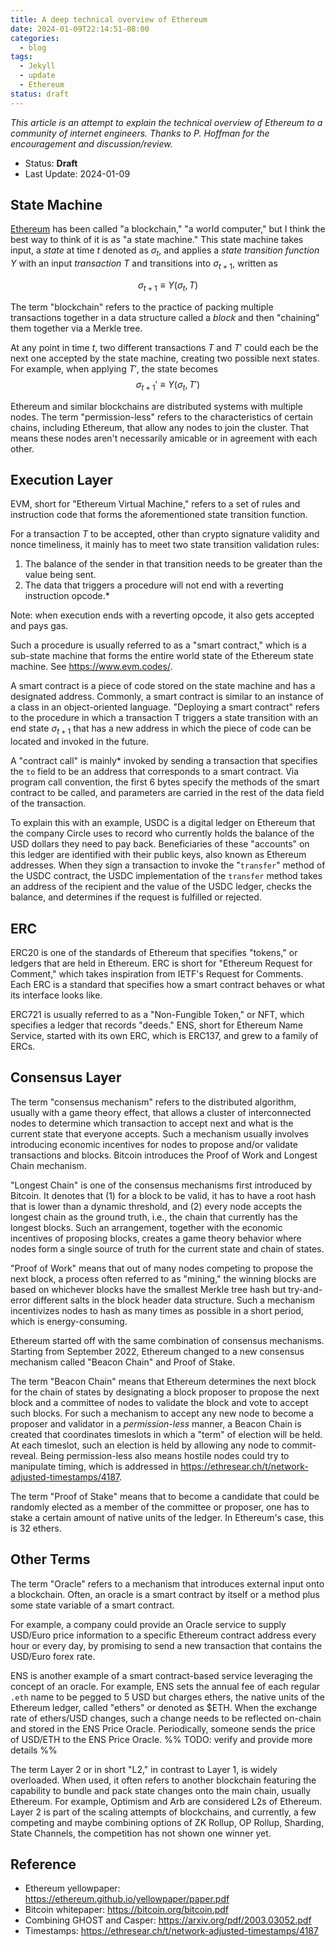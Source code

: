 ```yaml
---
title: A deep technical overview of Ethereum
date: 2024-01-09T22:14:51-08:00
categories:
  - blog
tags:
  - Jekyll
  - update
  - Ethereum
status: draft
---
```

_This article is an attempt to explain the technical overview of Ethereum to a community of internet engineers. Thanks to P. Hoffman for the encouragement and discussion/review._

- Status: **Draft**
- Last Update: 2024-01-09
## State Machine

[Ethereum](https://ethereum.org) has been called "a blockchain," "a world computer," but I think the best way to think of it is as "a state machine." This state machine takes input, a _state_ at time $t$ denoted as $\sigma_{t}$, and applies a _state transition function_ $\Upsilon$ with an input _transaction_ $T$ and transitions into $\sigma_{t+1}$, written as

$$\sigma_{t+1} \equiv \Upsilon(\sigma_t, T)$$

The term "blockchain" refers to the practice of packing multiple transactions together in a data structure called a _block_ and then "chaining" them together via a Merkle tree.

At any point in time $t$, two different transactions $T$ and $T'$ could each be the next one accepted by the state machine, creating two possible next states. For example, when applying $T'$, the state becomes 
$$\sigma_{t+1}' \equiv \Upsilon(\sigma_t, T')$$

Ethereum and similar blockchains are distributed systems with multiple nodes. The term "permission-less" refers to the characteristics of certain chains, including Ethereum, that allow any nodes to join the cluster. That means these nodes aren't necessarily amicable or in agreement with each other.

## Execution Layer

EVM, short for "Ethereum Virtual Machine," refers to a set of rules and instruction code that forms the aforementioned state transition function.

For a transaction $T$ to be accepted, other than crypto signature validity and nonce timeliness, it mainly has to meet two state transition validation rules:

1. The balance of the sender in that transition needs to be greater than the value being sent.
2. The data that triggers a procedure will not end with a reverting instruction opcode.*

Note: when execution ends with a reverting opcode, it also gets accepted and pays gas.

Such a procedure is usually referred to as a "smart contract," which is a sub-state machine that forms the entire world state of the Ethereum state machine. See https://www.evm.codes/. 

A smart contract is a piece of code stored on the state machine and has a designated address. Commonly, a smart contract is similar to an instance of a class in an object-oriented language. "Deploying a smart contract" refers to the procedure in which a transaction T triggers a state transition with an end state $\sigma_{t+1}$ that has a new address in which the piece of code can be located and invoked in the future.

A "contract call" is mainly* invoked by sending a transaction that specifies the `to` field to be an address that corresponds to a smart contract. Via program call convention, the first 6 bytes specify the methods of the smart contract to be called, and parameters are carried in the rest of the data field of the transaction.

To explain this with an example, USDC is a digital ledger on Ethereum that the company Circle uses to record who currently holds the balance of the USD dollars they need to pay back. Beneficiaries of these "accounts" on this ledger are identified with their public keys, also known as Ethereum addresses. When they sign a transaction to invoke the "`transfer`" method of the USDC contract, the USDC implementation of the `transfer` method takes an address of the recipient and the value of the USDC ledger, checks the balance, and determines if the request is fulfilled or rejected.

## ERC

ERC20 is one of the standards of Ethereum that specifies "tokens," or ledgers that are held in Ethereum. ERC is short for "Ethereum Request for Comment," which takes inspiration from IETF's Request for Comments. Each ERC is a standard that specifies how a smart contract behaves or what its interface looks like.

ERC721 is usually referred to as a "Non-Fungible Token," or NFT, which specifies a ledger that records "deeds." ENS, short for Ethereum Name Service, started with its own ERC, which is ERC137, and grew to a family of ERCs.

## Consensus Layer

The term "consensus mechanism" refers to the distributed algorithm, usually with a game theory effect, that allows a cluster of interconnected nodes to determine which transaction to accept next and what is the current state that everyone accepts. Such a mechanism usually involves introducing economic incentives for nodes to propose and/or validate transactions and blocks. Bitcoin introduces the Proof of Work and Longest Chain mechanism.

"Longest Chain" is one of the consensus mechanisms first introduced by Bitcoin. It denotes that (1) for a block to be valid, it has to have a root hash that is lower than a dynamic threshold, and (2) every node accepts the longest chain as the ground truth, i.e., the chain that currently has the longest blocks. Such an arrangement, together with the economic incentives of proposing blocks, creates a game theory behavior where nodes form a single source of truth for the current state and chain of states.

"Proof of Work" means that out of many nodes competing to propose the next block, a process often referred to as "mining," the winning blocks are based on whichever blocks have the smallest Merkle tree hash but try-and-error different salts in the block header data structure. Such a mechanism incentivizes nodes to hash as many times as possible in a short period, which is energy-consuming.

Ethereum started off with the same combination of consensus mechanisms. Starting from September 2022, Ethereum changed to a new consensus mechanism called "Beacon Chain" and Proof of Stake.

The term "Beacon Chain" means that Ethereum determines the next block for the chain of states by designating a block proposer to propose the next block and a committee of nodes to validate the block and vote to accept such blocks. For such a mechanism to accept any new node to become a proposer and validator in a _permission-less_ manner, a Beacon Chain is created that coordinates timeslots in which a "term" of election will be held. At each timeslot, such an election is held by allowing any node to commit-reveal. Being permission-less also means hostile nodes could try to manipulate timing, which is addressed in https://ethresear.ch/t/network-adjusted-timestamps/4187.

The term "Proof of Stake" means that to become a candidate that could be randomly elected as a member of the committee or proposer, one has to stake a certain amount of native units of the ledger. In Ethereum's case, this is 32 ethers.

## Other Terms

The term "Oracle" refers to a mechanism that introduces external input onto a blockchain. Often, an oracle is a smart contract by itself or a method plus some state variable of a smart contract.

For example, a company could provide an Oracle service to supply USD/Euro price information to a specific Ethereum contract address every hour or every day, by promising to send a new transaction that contains the USD/Euro forex rate.

ENS is another example of a smart contract-based service leveraging the concept of an oracle. For example, ENS sets the annual fee of each regular `.eth` name to be pegged to 5 USD but charges ethers, the native units of the Ethereum ledger, called "ethers" or denoted as $ETH. When the exchange rate of ethers/USD changes, such a change needs to be reflected on-chain and stored in the ENS Price Oracle. Periodically, someone sends the price of USD/ETH to the ENS Price Oracle. %% TODO: verify and provide more details %%

The term Layer 2 or in short "L2," in contrast to Layer 1, is widely overloaded. When used, it often refers to another blockchain featuring the capability to bundle and pack state changes onto the main chain, usually Ethereum. For example, Optimism and Arb are considered L2s of Ethereum. Layer 2 is part of the scaling attempts of blockchains, and currently, a few competing and maybe combining options of ZK Rollup, OP Rollup, Sharding, State Channels, the competition has not shown one winner yet.

## Reference
- Ethereum yellowpaper: https://ethereum.github.io/yellowpaper/paper.pdf
- Bitcoin whitepaper: https://bitcoin.org/bitcoin.pdf
- Combining GHOST and Casper: https://arxiv.org/pdf/2003.03052.pdf
- Timestamps: https://ethresear.ch/t/network-adjusted-timestamps/4187
